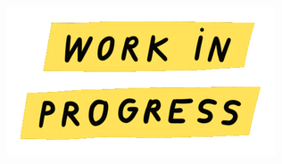 </p>
<p align = "center">
<img  src= 'https://github.com/Guilherme-del/Rest/blob/master/Img/giphy.gif' >
        
